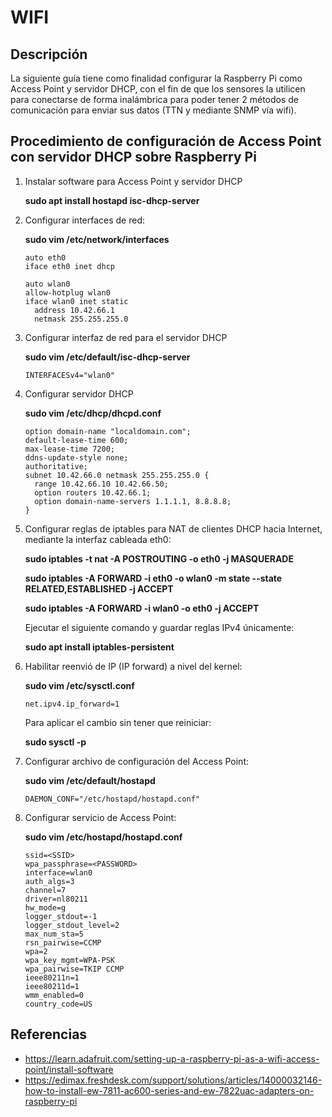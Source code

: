 # WIFI

## Descripción
La siguiente guía tiene como finalidad configurar la Raspberry Pi como Access Point y servidor DHCP, con el fin de que los sensores la utilicen para conectarse de forma inalámbrica para poder tener 2 métodos de comunicación para enviar sus datos (TTN y mediante SNMP vía wifi).

## Procedimiento de configuración de Access Point con servidor DHCP sobre Raspberry Pi

1. Instalar software para Access Point y servidor DHCP

	**sudo apt install hostapd isc-dhcp-server**


2. Configurar interfaces de red:

	**sudo vim /etc/network/interfaces**
	
	```
	auto eth0
	iface eth0 inet dhcp
	
	auto wlan0
	allow-hotplug wlan0
	iface wlan0 inet static
	  address 10.42.66.1
	  netmask 255.255.255.0
	```

3. Configurar interfaz de red para el servidor DHCP

	**sudo vim /etc/default/isc-dhcp-server**
	
	```
	INTERFACESv4="wlan0"
	```

4. Configurar servidor DHCP

	**sudo vim /etc/dhcp/dhcpd.conf**
	
	```
	option domain-name "localdomain.com";
	default-lease-time 600;
	max-lease-time 7200;
	ddns-update-style none;
	authoritative;
	subnet 10.42.66.0 netmask 255.255.255.0 {
	  range 10.42.66.10 10.42.66.50;
	  option routers 10.42.66.1;
	  option domain-name-servers 1.1.1.1, 8.8.8.8;
	}
	```

5. Configurar reglas de iptables para NAT de clientes DHCP hacia Internet, mediante la interfaz cableada eth0:

	**sudo iptables -t nat -A POSTROUTING -o eth0 -j MASQUERADE**

	**sudo iptables -A FORWARD -i eth0 -o wlan0 -m state --state RELATED,ESTABLISHED -j ACCEPT**

	**sudo iptables -A FORWARD -i wlan0 -o eth0 -j ACCEPT**
	
	Ejecutar el siguiente comando y guardar reglas IPv4 únicamente:
	
	**sudo apt install iptables-persistent**

6. Habilitar reenvió de IP (IP forward) a nivel del kernel:

	**sudo vim /etc/sysctl.conf**

	```
	net.ipv4.ip_forward=1
	```

	Para aplicar el cambio sin tener que reiniciar:

	**sudo sysctl -p**

7. Configurar archivo de configuración del Access Point:

	**sudo vim /etc/default/hostapd**
	
	```
	DAEMON_CONF="/etc/hostapd/hostapd.conf"
	```

8. Configurar servicio de Access Point:

	**sudo vim /etc/hostapd/hostapd.conf**
	
	```
	ssid=<SSID>
	wpa_passphrase=<PASSWORD>
	interface=wlan0
	auth_algs=3
	channel=7
	driver=nl80211
	hw_mode=g
	logger_stdout=-1
	logger_stdout_level=2
	max_num_sta=5
	rsn_pairwise=CCMP
	wpa=2
	wpa_key_mgmt=WPA-PSK
	wpa_pairwise=TKIP CCMP
	ieee80211n=1
	ieee80211d=1
	wmm_enabled=0
	country_code=US 
	```

## Referencias

- https://learn.adafruit.com/setting-up-a-raspberry-pi-as-a-wifi-access-point/install-software
- https://edimax.freshdesk.com/support/solutions/articles/14000032146-how-to-install-ew-7811-ac600-series-and-ew-7822uac-adapters-on-raspberry-pi
